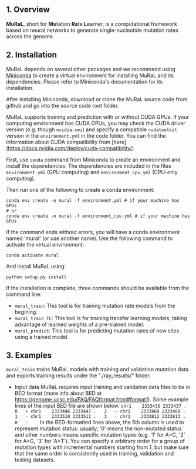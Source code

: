 ## 1. Overview
**MuRaL**, short for **Mu**tation **Ra**te **L**earner, is a computational framework based on neural networks to generate single-nucleotide mutation rates across the genome.
## 2. Installation
MuRaL depends on several other packages and we recommend using [Miniconda](https://docs.conda.io/en/latest/miniconda.html) to create a virtual environment for installing MuRaL and its dependencies. Please refer to Miniconda's documentation for its installation.

After installing Miniconda, download or clone the MuRaL source code from github and go into the source code root folder.

MuRaL supports training and prediction with or without CUDA GPUs. If your computing environment has CUDA GPUs, you may check the CUDA driver version (e.g. though `nvidia-smi`) and specify a compatible `cudatoolkit` version in the `environment.yml` in the code folder. You can find the information about CUDA compatibility from [here] (https://docs.nvidia.com/deploy/cuda-compatibility/)

First, use `conda` command from Miniconda to create an environment and install the dependencies. The dependencies are included in the files `environment.yml` (GPU computing) and `environment_cpu.yml` (CPU-only computing). 

Then run one of the following to create a conda environment:
```
conda env create -n mural -f environment.yml # if your machine has GPUs
# or 
conda env create -n mural -f environment_cpu.yml # if your machine has GPUs

```
If the command ends without errors, you will have a conda environment named 'mural' (or use another name). Use the following command to activate the virtual environment:
```
conda activate mural
```
And install MuRaL using:
```
python setup.py install
```

If the installation is complete, three commands should be available from  the command line:
   * `mural_train`: This tool is for training mutation rate models from the begining.
   * `mural_train_TL`: This tool is for training transfer learning models, taking advantage of learned weights of a pre-trained model.
   * `mural_predict`: This tool is for predicting mutation rates of new sites using a trained model.

## 3. Examples
`mural_train` trains MuRaL models with training and validation mutation data and exports training results under the "./ray_results/" folder.
   * Input data
   MuRaL requires input training and validation data files to be in BED format
    (more info about BED at https://genome.ucsc.edu/FAQ/FAQformat.html#format1). 
    Some example lines of the input BED file are shown below.
    ```
    chr1	2333436	2333437	.	0	+
    chr1	2333446	2333447	.	2	-
    chr1	2333468	2333469	.	1	-
    chr1	2333510	2333511	.	3	-
    chr1	2333812	2333813	.	0	-    
    ```
    In the BED-formatted lines above, the 5th column is used to represent mutation status: usually, '0' means the non-mutated status and other numbers means specific mutation types (e.g. '1' for A>C, '2' for A>G, '3' for 'A>T'). You can specify a arbitrary order for a group of mutation types with incremental numbers starting from 1, but make sure that the same order is consistently used in training, validation and testing datasets.
    







